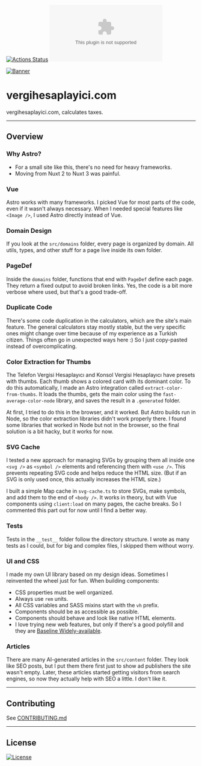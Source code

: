 [![Actions Status](https://github.com/ozgurg/vergihesaplayici.com/actions/workflows/main.yml/badge.svg)](https://github.com/ozgurg/vergihesaplayici.com/actions)
![Version](https://img.shields.io/github/package-json/v/ozgurg/vergihesaplayici.com)

[![Banner](https://raw.githubusercontent.com/ozgurg/vergihesaplayici.com/main/.github/banner.png)](https://vergihesaplayici.com)

# vergihesaplayici.com

vergihesaplayici.com, calculates taxes.

---

## Overview

### Why Astro?

* For a small site like this, there's no need for heavy frameworks.
* Moving from Nuxt 2 to Nuxt 3 was painful.

### Vue

Astro works with many frameworks. I picked Vue for most parts of the code, even if it wasn't always necessary. When I
needed special features like `<Image />`, I used Astro directly instead of Vue.

### Domain Design

If you look at the `src/domains` folder, every page is organized by domain. All utils, types, and other stuff for a page
live inside its own folder.

### PageDef

Inside the `domains` folder, functions that end with `PageDef` define each page. They return a fixed output to avoid
broken links. Yes, the code is a bit more verbose where used, but that's a good trade-off.

### Duplicate Code

There's some code duplication in the calculators, which are the site's main feature. The general calculators stay mostly
stable, but the very specific ones might change over time because of my experience as a Turkish citizen. Things often go
in unexpected ways here :) So I just copy-pasted instead of overcomplicating.

### Color Extraction for Thumbs

The Telefon Vergisi Hesaplayıcı and Konsol Vergisi Hesaplayıcı have presets with thumbs. Each thumb shows a colored card
with its dominant color. To do this automatically, I made an Astro integration called `extract-color-from-thumbs`. It
loads the thumbs, gets the main color using the `fast-average-color-node` library, and saves the result in a
`.generated` folder.

At first, I tried to do this in the browser, and it worked. But Astro builds run in Node, so the color extraction
libraries didn't work properly there. I found some libraries that worked in Node but not in the browser, so the final
solution is a bit hacky, but it works for now.

### SVG Cache

I tested a new approach for managing SVGs by grouping them all inside one `<svg />` as `<symbol />` elements and
referencing them with `<use />`. This prevents repeating SVG code and helps reduce the HTML size. (But if an SVG is only
used once, this actually increases the HTML size.)

I built a simple Map cache in `svg-cache.ts` to store SVGs, make symbols, and add them to the end of `<body />`. It
works in theory, but with Vue components using `client:load` on many pages, the cache breaks. So I commented this part
out for now until I find a better way.

### Tests

Tests in the `__test__` folder follow the directory structure. I wrote as many tests as I could, but for big and complex
files, I skipped them without worry.

### UI and CSS

I made my own UI library based on my design ideas. Sometimes I reinvented the wheel just for fun. When building
components:

* CSS properties must be well organized.
* Always use `rem` units.
* All CSS variables and SASS mixins start with the `vh` prefix.
* Components should be as accessible as possible.
* Components should behave and look like native HTML elements.
* I love trying new web features, but only if there's a good polyfill and they
  are [Baseline Widely-available](https://developer.mozilla.org/en-US/docs/Glossary/Baseline/Compatibility).

### Articles

There are many AI-generated articles in the `src/content` folder. They look like SEO posts, but I put them there first
just to show ad publishers the site wasn't empty. Later, these articles started getting visitors from search engines, so
now they actually help with SEO a little. I don't like it.

---

## Contributing

See [CONTRIBUTING.md](https://github.com/ozgurg/vergihesaplayici.com/blob/main/.github/CONTRIBUTING.md)

---

## License

[![License](https://img.shields.io/badge/License-GPLv3-%2388DF95.svg)](https://github.com/ozgurg/vergihesaplayici.com/blob/main/LICENSE)
